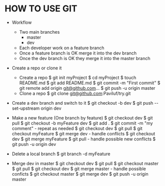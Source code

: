 HOW TO USE GIT
=============
- Workflow
    - Two main branches
        - master
        - dev
    - Each developer work on a feature branch
    - Once a feature branch is OK merge it into the dev branch
    - Once the dev branch is OK they merge it into the master branch

- Create a repo or clone it
    - Create a repo
        $ git init myProject
        $ cd myProject
        $ touch README.md
        $ git add README.md
        $ git commit -m "First commit"
        $ git remote add origin git@github.com...
        $ git push -u origin master
    - Clone a repo
        $ git clone git@github.com:Paviluf/try.git

- Create a dev branch and switch to it
    $ git checkout -b dev
    $ git push --set-upstream origin dev

- Make a new feature (One branch by feature)
    $ git checkout dev
    $ git pull
    $ git checkout -b myFeature dev
        $ git add .
        $ git commit -m "my comment"
        - repeat as needed
    $ git checkout dev
    $ git pull
    $ git checkout myFeature
    $ git merge dev
        - handle conflicts
    $ git checkout dev
    $ git merge myFeature 
    $ git pull
        - handle possible new conflicts
    $ git push -u origin dev
    
- Delete a local branch
    $ git branch -d myFeature
    
- Merge dev in master
    $ git checkout dev
    $ git pull
    $ git checkout master
    $ git pull
    $ git checkout dev
    $ git merge master
        - handle possible conficts
    $ git checkout master
    $ git merge dev
    $ git push -u origin master
